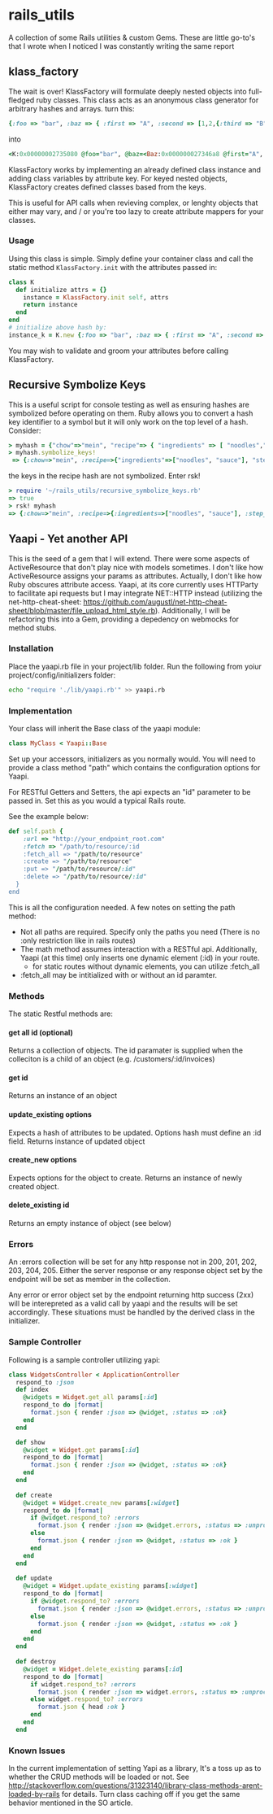 rails_utils
================
A collection of some Rails utilities & custom Gems. These are little go-to's that I wrote when I noticed I was constantly writing the same report 
## klass_factory
The wait is over! KlassFactory will formulate deeply nested objects into full-fledged ruby classes. This class acts as an anonymous class generator for arbitrary hashes and arrays. 
turn this:
```ruby
{:foo => "bar", :baz => { :first => "A", :second => [1,2,{:third => "B"}]}}
``` 
into
```ruby
<K:0x00000002735080 @foo="bar", @baz=<Baz:0x000000027346a8 @first="A", @second=[1, 2, <Second:0x00000002733500 @third="B">]>> 
```
KlassFactory works by implementing an already defined class instance and adding class variables by attribute key. For keyed nested objects, KlassFactory creates defined classes based from the keys. 

This is useful for API calls when revieving complex, or lenghty objects that either may vary, and / or you're too lazy to create attribute mappers for your classes.

### Usage
Using this class is simple. Simply define your container class and call the static method `KlassFactory.init` with the attributes passed in:
```ruby
class K
  def initialize attrs = {}
    instance = KlassFactory.init self, attrs
    return instance
  end
end
# initialize above hash by:
instance_k = K.new {:foo => "bar", :baz => { :first => "A", :second => [1,2,{:third => "B"}]}}
```

You may wish to validate and groom your attributes before calling KlassFactory. 

## Recursive Symbolize Keys
This is a useful script for console testing as well as ensuring hashes are symbolized before operating on them. Ruby allows you to convert a hash key identifier to a symbol but it will only work on the top level of a hash. Consider:
```ruby
> myhash = {"chow"=>"mein", "recipe"=> { "ingredients" => [ "noodles","sauce"], "step_one" => "get noodles" } }
> myhash.symbolize_keys!
 => {:chow=>"mein", :recipe=>{"ingredients"=>["noodles", "sauce"], "step_one"=>"get noodles"}}
 ```
 the keys in the recipe hash are not symbolized.
 Enter rsk!
 ```ruby
 > require '~/rails_utils/recursive_symbolize_keys.rb'
 => true 
> rsk! myhash
 => {:chow=>"mein", :recipe=>{:ingredients=>["noodles", "sauce"], :step_one=>"get noodles"}} 
  ```

## Yaapi - Yet another API 
This is the seed of a gem that I will extend. There were some aspects of ActiveResource that don't play nice with models sometimes. I don't like how ActiveResource assigns your params as attributes. Actually, I don't like how Ruby obscures attribute access. 
Yaapi, at its core currently uses HTTParty to facilitate api requests but I may integrate NET::HTTP instead (utilizing the net-http-cheat-sheet: https://github.com/augustl/net-http-cheat-sheet/blob/master/file_upload_html_style.rb).
Additionally, I will be refactoring this into a Gem, providing a depedency on webmocks for method stubs.

### Installation
Place the yaapi.rb file in your project/lib folder. 
Run the following from yoiur project/config/initializers folder:
```bash
echo "require './lib/yaapi.rb'" >> yaapi.rb
```

### Implementation
Your class will inherit the Base class of the yaapi module:
```ruby
class MyClass < Yaapi::Base
```
Set up your accessors, initializers as you normally would. 
You will need to provide a class method "path" which contains the configuration options for Yaapi.

For RESTful Getters and Setters, the api expects an "id" parameter to be passed in. Set this as you would a typical Rails route.

See the example below:
```ruby
def self.path {
    :url => "http://your_endpoint_root.com"
    :fetch => "/path/to/resource/:id
    :fetch_all => "/path/to/resource"
    :create => "/path/to/resource" 
    :put => "/path/to/resource/:id"
    :delete => "/path/to/resource/:id"
  }
end
```
This is all the configuration needed. A few notes on setting the path method:

* Not all paths are required. Specify only the paths you need (There is no :only restriction like in rails routes)
* The math method assumes interaction with a RESTful api. Additionally, Yaapi (at this time) only inserts one dynamic element (:id) in your route.
  * for static routes without dynamic elements, you can utilize :fetch_all
* :fetch_all may be intitialized with or without an id paramter.

### Methods
The static Restful methods are:

#### get all id (optional) 
Returns a collection of objects. The id paramater is supplied when the colleciton is a child of an object (e.g. /customers/:id/invoices)

#### get id
Returns an instance of an object

#### update_existing options
Expects a hash of attributes to be updated. Options hash must define an :id field. Returns instance of updated object

#### create_new options
Expects options for  the object to create. Returns an instance of newly created object.

#### delete_existing id
Returns an empty instance of object (see below)

### Errors
An :errors collection will be set for any http response not in 200, 201, 202, 203, 204, 205. Either the server response or any response object set by the endpoint will be set as member in the collection.

Any error or error object set by the endpoint returning http success (2xx) will be interepreted as a valid call by yaapi and the results will be set accordingly.
These situations must be handled by the derived class in the initializer.

### Sample Controller

Following is a sample controller utilizing yapi:

```ruby
class WidgetsController < ApplicationController
  respond_to :json
  def index
    @widgets = Widget.get_all params[:id] 
    respond_to do |format| 
      format.json { render :json => @widget, :status => :ok}
    end
  end

  def show
    @widget = Widget.get params[:id]
    respond_to do |format|
      format.json { render :json => @widget, :status => :ok}
    end
  end
  
  def create
    @widget = Widget.create_new params[:widget]
    respond_to do |format|
      if @widget.respond_to? :errors
        format.json { render :json => @widget.errors, :status => :unprocessable_entity }
      else
        format.json { render :json => @widget, :status => :ok }
      end
    end
  end
  
  def update
    @widget = Widget.update_existing params[:widget]
    respond_to do |format|
      if @widget.respond_to? :errors
        format.json { render :json => @widget.errors, :status => :unprocessable_entity }
      else
        format.json { render :json => @widget, :status => :ok }
      end
    end
  end
  
  def destroy
    @widget = Widget.delete_existing params[:id]
    respond_to do |format|
      if widget.respond_to? :errors
        format.json { render :json => widget.errors, :status => :unprocessable_entity }
      else widget.respond_to? :errors
        format.json { head :ok }
      end
    end
  end
```
### Known Issues

In the current implementation of setting Yapi as a library, It's a toss up as to whether the CRUD methods will be loaded or not. See http://stackoverflow.com/questions/31323140/library-class-methods-arent-loaded-by-rails for details. Turn class caching off if you get the same behavior mentioned in the SO article.



